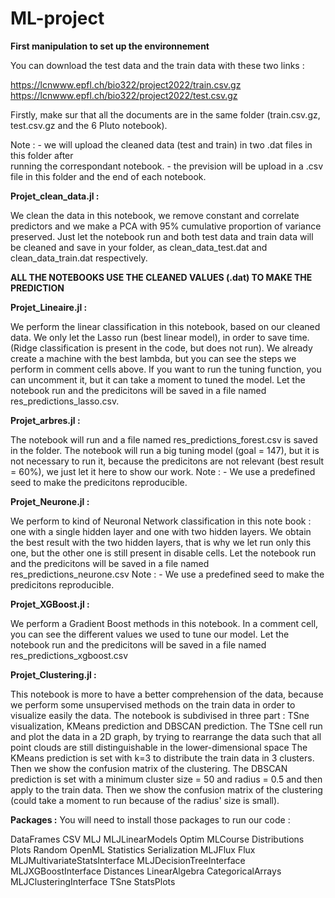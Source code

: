 # ML-project

**First manipulation to set up the environnement**

You can download the test data and the train data with these two links  :

https://lcnwww.epfl.ch/bio322/project2022/train.csv.gz
https://lcnwww.epfl.ch/bio322/project2022/test.csv.gz

Firstly, make sur that all the documents are in the same folder (train.csv.gz, test.csv.gz and the 6 Pluto notebook). 

Note :  - we will upload the cleaned data (test and train) in two .dat files in this folder after    
          running the correspondant notebook.
        - the prevision will be upload in a .csv file in this folder and the end of each notebook.


**Projet_clean_data.jl :**

We clean the data in this notebook, we remove constant and correlate predictors and we make a PCA with 95% cumulative proportion of variance preserved. 
Just let the notebook run and both test data and train data will be cleaned and save in your folder, as clean_data_test.dat and clean_data_train.dat respectively. 

**ALL THE NOTEBOOKS USE THE CLEANED VALUES (.dat) TO MAKE THE PREDICTION**

**Projet_Lineaire.jl :** 

We perform the linear classification in this notebook, based on our cleaned data. 
We only let the Lasso run (best linear model), in order to save time. 
(Ridge classification is present in the code, but does not run). 
We already create a machine with the best lambda, but you can see the steps we perform in comment cells above. If you want to run the tuning function, you can uncomment it, but it can take a moment to tuned the model.
Let the notebook run and the predicitons will be saved in a file named res_predictions_lasso.csv.


**Projet_arbres.jl :**

The notebook will run and a file named res_predictions_forest.csv is saved in the folder. The notebook will run a big tuning model (goal = 147), but it is not necessary to run it, because the predicitons are not relevant (best result = 60%), we just let it here to show our work. 
Note : - We use a predefined seed to make the predicitons reproducible.


**Projet_Neurone.jl :**

We perform to kind of Neuronal Network classification in this note book : one with a single hidden layer and one with two hidden layers. 
We obtain the best result with the two hidden layers, that is why we let run only this one, but the other one is still present in disable cells.
Let the notebook run and the predicitons will be saved in a file named res_predictions_neurone.csv
Note : - We use a predefined seed to make the predicitons reproducible.


**Projet_XGBoost.jl :**

We perform a Gradient Boost methods in this notebook. In a comment cell, you can see the different values we used to tune our model.
Let the notebook run and the predicitons will be saved in a file named res_predictions_xgboost.csv


**Projet_Clustering.jl :**

This notebook is more to have a better comprehension of the data, because we perform some unsupervised methods on the train data in order to visualize easily the data. 
The notebook is subdivised in three part : TSne visualization, KMeans prediction and DBSCAN prediction. 
The TSne cell run and plot the data in a 2D graph, by trying to rearrange the data such that all point clouds are still distinguishable in the lower-dimensional space 
The KMeans prediction is set with k=3 to distribute the train data in 3 clusters. Then we show the confusion matrix of the clustering. 
The DBSCAN prediction is set with a minimum cluster size = 50 and radius = 0.5 and then apply to the train data. Then we show the confusion matrix of the clustering (could take a moment to run because of the radius' size is small).


**Packages :**
You will need to install those packages to run our code :

DataFrames 
CSV
MLJ
MLJLinearModels
Optim
MLCourse
Distributions
Plots
Random
OpenML
Statistics
Serialization
MLJFlux
Flux
MLJMultivariateStatsInterface
MLJDecisionTreeInterface
MLJXGBoostInterface
Distances
LinearAlgebra
CategoricalArrays
MLJClusteringInterface
TSne
StatsPlots